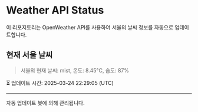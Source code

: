 
# Weather API Status

이 리포지토리는 OpenWeather API를 사용하여 서울의 날씨 정보를 자동으로 업데이트합니다.

## 현재 서울 날씨
> 서울의 현재 날씨: mist, 온도: 8.45°C, 습도: 87%

⏳ 업데이트 시간: 2025-03-24 22:29:05 (UTC)

---
자동 업데이트 봇에 의해 관리됩니다.
